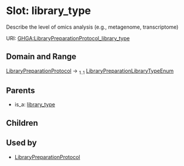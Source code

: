 
# Slot: library_type


Describe the level of omics analysis (e.g., metagenome, transcriptome)

URI: [GHGA:LibraryPreparationProtocol_library_type](https://w3id.org/GHGA/LibraryPreparationProtocol_library_type)


## Domain and Range

[LibraryPreparationProtocol](LibraryPreparationProtocol.md) &#8594;  <sub>1..1</sub> [LibraryPreparationLibraryTypeEnum](LibraryPreparationLibraryTypeEnum.md)

## Parents

 *  is_a: [library_type](library_type.md)

## Children


## Used by

 * [LibraryPreparationProtocol](LibraryPreparationProtocol.md)
